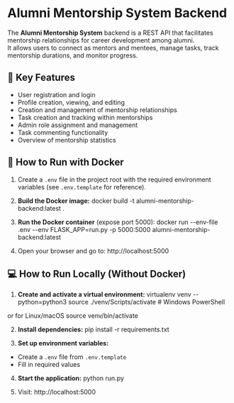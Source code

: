 # Alumni Mentorship System Backend

The **Alumni Mentorship System** backend is a REST API that facilitates mentorship relationships for career development among alumni.  
It allows users to connect as mentors and mentees, manage tasks, track mentorship durations, and monitor progress.

## 🚀 Key Features

- User registration and login
- Profile creation, viewing, and editing
- Creation and management of mentorship relationships
- Task creation and tracking within mentorships
- Admin role assignment and management
- Task commenting functionality
- Overview of mentorship statistics

## 🐳 How to Run with Docker

1. Create a `.env` file in the project root with the required environment variables (see `.env.template` for reference).

2. **Build the Docker image:**
docker build -t alumni-mentorship-backend:latest .


3. **Run the Docker container** (expose port 5000):
docker run --env-file .env --env FLASK_APP=run.py -p 5000:5000 alumni-mentorship-backend:latest


4. Open your browser and go to:
http://localhost:5000


## 💻 How to Run Locally (Without Docker)

1. **Create and activate a virtual environment:**
virtualenv venv --python=python3
source ./venv/Scripts/activate # Windows PowerShell

or for Linux/macOS
source venv/bin/activate


2. **Install dependencies:**
pip install -r requirements.txt


3. **Set up environment variables:**
- Create a `.env` file from `.env.template`
- Fill in required values

4. **Start the application:**
python run.py


5. Visit:
http://localhost:5000
